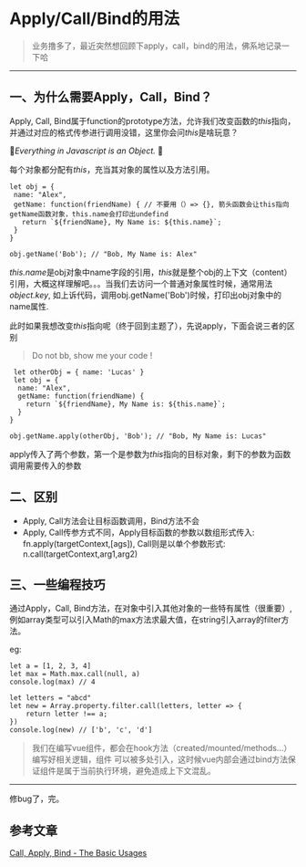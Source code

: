 # Apply/Call/Bind的用法


> 业务撸多了，最近突然想回顾下apply，call，bind的用法，佛系地记录一下哈

---

## 一、为什么需要Apply，Call，Bind？

Apply, Call, Bind属于function的prototype方法，允许我们改变函数的*this*指向，并通过对应的格式传参进行调用没错，这里你会问*this*是啥玩意？

*Everything in Javascript is an Object.* 

每个对象都分配有*this*，充当其对象的属性以及方法引用。

 ```
 let obj = {
  name: "Alex",
  getName: function(friendName) { // 不要用（）=> {}, 箭头函数会让this指向getName函数对象，this.name会打印出undefind
    return `${friendName}, My Name is: ${this.name}`;
  }
}

obj.getName('Bob'); // "Bob, My Name is: Alex"
```

*this.name*是obj对象中name字段的引用，*this*就是整个obj的上下文（content）引用，大概这样理解吧。。。当我们去访问一个普通对象属性时候，通常用法*object.key*, 如上诉代码，调用obj.getName('Bob')时候，打印出obj对象中的name属性.

此时如果我想改变*this*指向呢（终于回到主题了），先说apply，下面会说三者的区别

> Do not bb, show me your code !

 
```
 let otherObj = { name: 'Lucas' }
 let obj = {
  name: "Alex",
  getName: function(friendName) {
    return `${friendName}, My Name is: ${this.name}`;
  }
}

obj.getName.apply(otherObj, 'Bob'); // "Bob, My Name is: Lucas"
```

apply传入了两个参数，第一个是参数为*this*指向的目标对象，剩下的参数为函数调用需要传入的参数


## 二、区别

* Apply, Call方法会让目标函数调用，Bind方法不会
* Apply, Call传参方式不同，Apply目标函数的参数以数组形式传入: fn.apply(targetContext,[ags]), Call则是以单个参数形式: n.call(targetContext,arg1,arg2)


## 三、一些编程技巧

通过Apply，Call, Bind方法，在对象中引入其他对象的一些特有属性（很重要）, 例如array类型可以引入Math的max方法求最大值，在string引入array的filter方法。

eg: 
```
let a = [1, 2, 3, 4]
let max = Math.max.call(null, a)
console.log(max) // 4
```

```
let letters = "abcd"
let new = Array.property.filter.call(letters, letter => {
    return letter !== a;
})
console.log(new) // ['b', 'c', 'd']
```

> 我们在编写vue组件，都会在hook方法（created/mounted/methods...）编写好相关逻辑，组件
可以被多处引入，这时候vue内部会通过bind方法保证组件是属于当前执行环境，避免造成上下文混乱。

---

修bug了，完。

## 参考文章

[Call, Apply, Bind - The Basic Usages](https://dev.to/alexantoniades/call-apply-bind-the-basic-usages-5gpl
)



